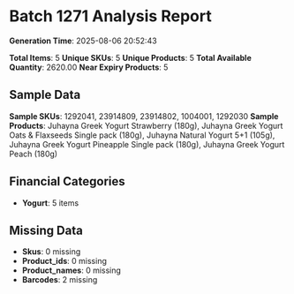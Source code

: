 # Batch 1271 Analysis Report

**Generation Time**: 2025-08-06 20:52:43

**Total Items**: 5
**Unique SKUs**: 5
**Unique Products**: 5
**Total Available Quantity**: 2620.00
**Near Expiry Products**: 5

## Sample Data
**Sample SKUs**: 1292041, 23914809, 23914802, 1004001, 1292030
**Sample Products**: Juhayna Greek Yogurt Strawberry (180g), Juhayna Greek Yogurt Oats & Flaxseeds Single pack (180g), Juhayna Natural Yogurt 5+1 (105g), Juhayna Greek Yogurt Pineapple Single pack (180g), Juhayna Greek Yogurt Peach (180g)

## Financial Categories
- **Yogurt**: 5 items

## Missing Data
- **Skus**: 0 missing
- **Product_ids**: 0 missing
- **Product_names**: 0 missing
- **Barcodes**: 2 missing

